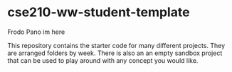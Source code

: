 # cse210-ww-student-template
Frodo Pano im here

This repository contains the starter code for many different projects. They are arranged folders by week. There is also an an empty sandbox project that can be used to play around with any concept you would like.
